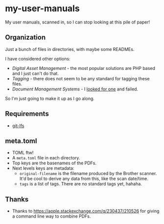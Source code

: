 # my-user-manuals

My user manuals, scanned in, so I can stop looking at this pile of paper!

## Organization

Just a bunch of files in directories, with maybe some READMEs.

I have considered other options:

- *Digital Asset Management* - the most popular solutions are PHP based and I just can't do that.
- *Tagging* - there does not seem to be any standard for tagging these files.
- *Document Management Systems* - I [looked for one](https://softwarerecs.stackexchange.com/q/43455/16331) and failed.

So I'm just going to make it up as I go along.

## Requirements

* [git-lfs](https://git-lfs.com/)

## meta.toml

- TOML ftw!
- A `meta.toml` file in each directory.
- Top keys are the basenames of the PDFs.
- Next levels keys are metadata:
    - `original-filename` is the filename produced by the Brother scanner.  It'd be cool to derive any data from this, like the scan date/time.
    - `tags` is a list of tags.  There are no standard tags yet, hahaha.

## Thanks

* Thanks to https://apple.stackexchange.com/q/230437/210526 for giving a command line way to combine PDFs.
